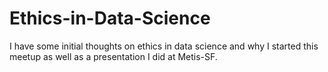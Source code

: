 # Ethics-in-Data-Science

I have some initial thoughts on ethics in data science and why I started this meetup
as well as a presentation I did at Metis-SF. 
